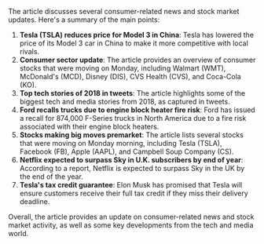 The article discusses several consumer-related news and stock market updates. Here's a summary of the main points:

1. **Tesla (TSLA) reduces price for Model 3 in China**: Tesla has lowered the price of its Model 3 car in China to make it more competitive with local rivals.
2. **Consumer sector update**: The article provides an overview of consumer stocks that were moving on Monday, including Walmart (WMT), McDonald's (MCD), Disney (DIS), CVS Health (CVS), and Coca-Cola (KO).
3. **Top tech stories of 2018 in tweets**: The article highlights some of the biggest tech and media stories from 2018, as captured in tweets.
4. **Ford recalls trucks due to engine block heater fire risk**: Ford has issued a recall for 874,000 F-Series trucks in North America due to a fire risk associated with their engine block heaters.
5. **Stocks making big moves premarket**: The article lists several stocks that were moving on Monday morning, including Tesla (TSLA), Facebook (FB), Apple (AAPL), and Campbell Soup Company (CS).
6. **Netflix expected to surpass Sky in U.K. subscribers by end of year**: According to a report, Netflix is expected to surpass Sky in the UK by the end of the year.
7. **Tesla's tax credit guarantee**: Elon Musk has promised that Tesla will ensure customers receive their full tax credit if they miss their delivery deadline.

Overall, the article provides an update on consumer-related news and stock market activity, as well as some key developments from the tech and media world.
